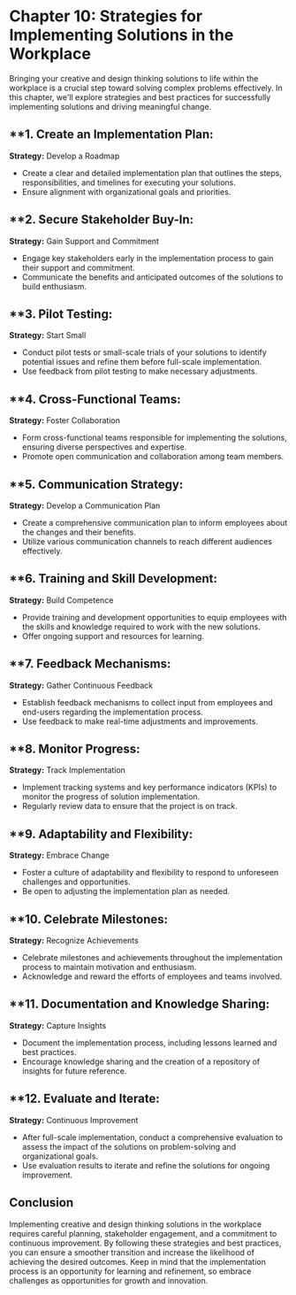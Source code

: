 Chapter 10: Strategies for Implementing Solutions in the Workplace
==================================================================

Bringing your creative and design thinking solutions to life within the workplace is a crucial step toward solving complex problems effectively. In this chapter, we'll explore strategies and best practices for successfully implementing solutions and driving meaningful change.

\*\*1. **Create an Implementation Plan:**
-----------------------------------------

**Strategy:** Develop a Roadmap

* Create a clear and detailed implementation plan that outlines the steps, responsibilities, and timelines for executing your solutions.
* Ensure alignment with organizational goals and priorities.

\*\*2. **Secure Stakeholder Buy-In:**
-------------------------------------

**Strategy:** Gain Support and Commitment

* Engage key stakeholders early in the implementation process to gain their support and commitment.
* Communicate the benefits and anticipated outcomes of the solutions to build enthusiasm.

\*\*3. **Pilot Testing:**
-------------------------

**Strategy:** Start Small

* Conduct pilot tests or small-scale trials of your solutions to identify potential issues and refine them before full-scale implementation.
* Use feedback from pilot testing to make necessary adjustments.

\*\*4. **Cross-Functional Teams:**
----------------------------------

**Strategy:** Foster Collaboration

* Form cross-functional teams responsible for implementing the solutions, ensuring diverse perspectives and expertise.
* Promote open communication and collaboration among team members.

\*\*5. **Communication Strategy:**
----------------------------------

**Strategy:** Develop a Communication Plan

* Create a comprehensive communication plan to inform employees about the changes and their benefits.
* Utilize various communication channels to reach different audiences effectively.

\*\*6. **Training and Skill Development:**
------------------------------------------

**Strategy:** Build Competence

* Provide training and development opportunities to equip employees with the skills and knowledge required to work with the new solutions.
* Offer ongoing support and resources for learning.

\*\*7. **Feedback Mechanisms:**
-------------------------------

**Strategy:** Gather Continuous Feedback

* Establish feedback mechanisms to collect input from employees and end-users regarding the implementation process.
* Use feedback to make real-time adjustments and improvements.

\*\*8. **Monitor Progress:**
----------------------------

**Strategy:** Track Implementation

* Implement tracking systems and key performance indicators (KPIs) to monitor the progress of solution implementation.
* Regularly review data to ensure that the project is on track.

\*\*9. **Adaptability and Flexibility:**
----------------------------------------

**Strategy:** Embrace Change

* Foster a culture of adaptability and flexibility to respond to unforeseen challenges and opportunities.
* Be open to adjusting the implementation plan as needed.

\*\*10. **Celebrate Milestones:**
---------------------------------

**Strategy:** Recognize Achievements

* Celebrate milestones and achievements throughout the implementation process to maintain motivation and enthusiasm.
* Acknowledge and reward the efforts of employees and teams involved.

\*\*11. **Documentation and Knowledge Sharing:**
------------------------------------------------

**Strategy:** Capture Insights

* Document the implementation process, including lessons learned and best practices.
* Encourage knowledge sharing and the creation of a repository of insights for future reference.

\*\*12. **Evaluate and Iterate:**
---------------------------------

**Strategy:** Continuous Improvement

* After full-scale implementation, conduct a comprehensive evaluation to assess the impact of the solutions on problem-solving and organizational goals.
* Use evaluation results to iterate and refine the solutions for ongoing improvement.

**Conclusion**
--------------

Implementing creative and design thinking solutions in the workplace requires careful planning, stakeholder engagement, and a commitment to continuous improvement. By following these strategies and best practices, you can ensure a smoother transition and increase the likelihood of achieving the desired outcomes. Keep in mind that the implementation process is an opportunity for learning and refinement, so embrace challenges as opportunities for growth and innovation.
